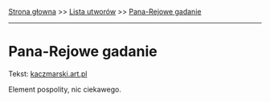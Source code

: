 [Strona głowna](../index.md) >> [Lista utworów](../list.md) >> [Pana-Rejowe gadanie](402.md)

---

# Pana-Rejowe gadanie

Tekst: [kaczmarski.art.pl](https://www.kaczmarski.art.pl/tworczosc/wiersze/pana-rejowe-gadanie/)

Element pospolity, nic ciekawego.